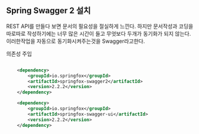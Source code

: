## Spring Swagger 2 설치
REST API를 만들다 보면 문서의 필요성을 절실하게 느낀다. 하지만 문서작성과 코딩을 따로따로 작성하기에는 너무 많은 시간이 들고 무엇보다 두개가 동기화가 되지 않는다. 이러한작업을 자동으로 동기화시켜주는것을 Swagger라고한다.


의존성 주입
```xml

	<dependency>
		<groupId>io.springfox</groupId>
		<artifactId>springfox-swagger2</artifactId>
		<version>2.2.2</version>
	</dependency>

	<dependency>
		<groupId>io.springfox</groupId>
		<artifactId>springfox-swagger-ui</artifactId>
		<version>2.2.2</version>
	</dependency>

```
